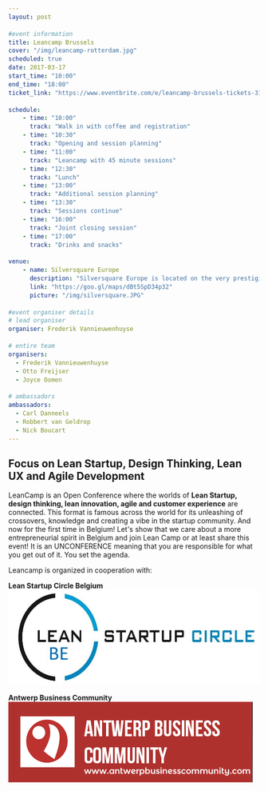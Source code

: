 ```yaml
---
layout: post

#event information
title: Leancamp Brussels
cover: "/img/leancamp-rotterdam.jpg"
scheduled: true
date: 2017-03-17
start_time: "10:00"
end_time: "18:00"
ticket_link: "https://www.eventbrite.com/e/leancamp-brussels-tickets-31233617591"

schedule:
    - time: "10:00"
      track: "Walk in with coffee and registration"
    - time: "10:30"
      track: "Opening and session planning"
    - time: "11:00"
      track: "Leancamp with 45 minute sessions"
    - time: "12:30"
      track: "Lunch"
    - time: "13:00"
      track: "Additional session planning"
    - time: "13:30"
      track: "Sessions continue"
    - time: "16:00"
      track: "Joint closing session"
    - time: "17:00"
      track: "Drinks and snacks"

venue:
    - name: Silversquare Europe
      description: "Silversquare Europe is located on the very prestigious Square de Meeûs, at the heart of the EU District and 200 meters away from the EU Parliament and the Luxemburg train station."
      link: "https://goo.gl/maps/dBt5SpD34p32"
      picture: "/img/silversquare.JPG"

#event organiser details
# lead organiser
organiser: Frederik Vannieuwenhuyse

# entire team
organisers:
  - Frederik Vannieuwenhuyse
  - Otto Freijser
  - Joyce Oomen

# ambassadors
ambassadors:
  - Carl Danneels
  - Robbert van Geldrop
  - Nick Boucart
---
```

## Focus on Lean Startup, Design Thinking, Lean UX and Agile Development

LeanCamp is an Open Conference where the worlds of **Lean Startup, design thinking, lean innovation, agile and customer experience** are connected. This format is famous across the world for its unleashing of crossovers, knowledge and creating a vibe in the startup community. And now for the first time in Belgium! Let's show that we care about a more entrepreneurial spirit in Belgium and join Lean Camp or at least share this event! It is an UNCONFERENCE meaning that you are responsible for what you get out of it. You set the agenda.

Leancamp is organized in cooperation with:

**Lean Startup Circle Belgium**
![LSC BXL logo](/img/LeanStartupCircleBXL_Logo.jpg)

**Antwerp Business Community**
![ABC logo](/img/abc-logo.png)
